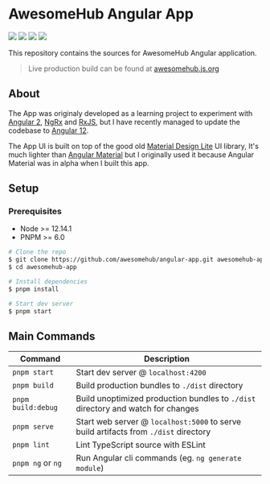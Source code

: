 # AwesomeHub Angular App

[![][ci-img]][ci-url] [![][netlify-img]][netlify-url] [![][website-img]][website-url] [![][angular-img]][angular-url]

This repository contains the sources for AwesomeHub Angular application.

> Live production build can be found at [awesomehub.js.org](https://awesomehub.js.org)

## About
The App was originaly developed as a learning project to experiment with [Angular 2](https://v2.angular.io/), [NgRx](https://ngrx.io/) and [RxJS](https://www.learnrxjs.io/), but
I have recently managed to update the codebase to [Angular 12](https://v12.angular.io/).

The App UI is built on top of the good old [Material Design Lite](https://getmdl.io/) UI library, It's much lighter than [Angular Material](https://material.angular.io/)
but I originally used it because Angular Material was in alpha when I built this app.

## Setup

### Prerequisites

- Node >= 12.14.1
- PNPM >= 6.0

```bash
# Clone the repo
$ git clone https://github.com/awesomehub/angular-app.git awesomehub-app
$ cd awesomehub-app

# Install dependencies
$ pnpm install

# Start dev server
$ pnpm start
```

## Main Commands

|Command|Description|
|---|---|
|`pnpm start`|Start dev server @ `localhost:4200`|
|`pnpm build`|Build production bundles to `./dist` directory|
|`pnpm build:debug`|Build unoptimized production bundles to `./dist` directory and watch for changes|
|`pnpm serve`|Start web server @ `localhost:5000` to serve build artifacts from `./dist` directory|
|`pnpm lint`|Lint TypeScript source with ESLint |
|`pnpm ng` or `ng`|Run Angular cli commands (eg. `ng generate module`)|


[ci-url]: https://github.com/awesomehub/angular-app/actions/workflows/main.yml
[ci-img]: https://img.shields.io/github/workflow/status/awesomehub/angular-app/CI/master?logo=github
[netlify-url]: https://app.netlify.com/sites/awesomehub/deploys
[netlify-img]: https://img.shields.io/netlify/968920d6-f8ff-4967-93d7-9e55861c1174?logo=netlify&logoColor=white
[angular-url]: https://github.com/angular/angular/releases/tag/12.0.0
[angular-img]: https://img.shields.io/badge/angular-v12-dd0131.svg?logo=angular
[website-url]: https://awesomehub.js.org
[website-img]: https://img.shields.io/website?logo=statuspal&url=https%3A%2F%2Fawesomehub.js.org
